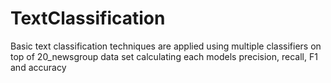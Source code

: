 # TextClassification
Basic text classification techniques are applied using multiple classifiers on top of 20_newsgroup data set calculating each models precision, recall, F1 and accuracy 

